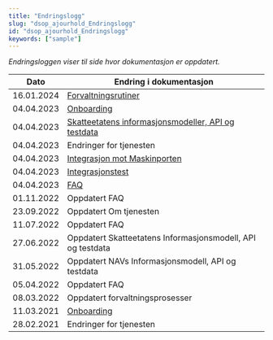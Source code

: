 ```yaml
---
title: "Endringslogg"
slug: "dsop_ajourhold_Endringslogg"
id: "dsop_ajourhold_Endringslogg"
keywords: ["sample"]
---
```


*Endringsloggen viser til side hvor dokumentasjon er oppdatert.*

| Dato         | Endring i dokumentasjon   |
|-------------| ------------------------|
|16.01.2024 | [Forvaltningsrutiner](/dsop_ajourhold_forvaltningsrutiner) |
|04.04.2023 | [Onboarding](https:/dokumentasjon.dsop.no/ajourhold/dsop_ajourhold_onboarding#endringslogg) |
|04.04.2023 | [Skatteetatens informasjonsmodeller, API og testdata](https:/dokumentasjon.dsop.no/dsop_skatteetaten_api.html#endringslogg) |
| 04.04.2023 | Endringer for tjenesten | [NAVs informasjonsmodell, API og testdata](https:/dokumentasjon.dsop.no/dsop_Nav_api.html#endringslogg) |
|04.04.2023 | [Integrasjon mot Maskinporten](https:/dokumentasjon.dsop.no/ajourhold/dsop_Ajourhold_Integrasjon_Maskinporten#endringslogg) |
|04.04.2023 | [Integrasjonstest](https:/dokumentasjon.dsop.no/ajourhold/dsop_Ajourhold_Integrasjonstest#endringslogg) |
|04.04.2023 | [FAQ](https:/dokumentasjon.dsop.no/ajourhold/dsop_ajourhold_faq#endringslogg) |
| 01.11.2022 | Oppdatert FAQ | [FAQ](/dsop_ajourhold_faq) |
| 23.09.2022 | Oppdatert Om tjenesten | [Om tjenesten](/dsop_ajourhold_om) |
| 11.07.2022 | Oppdatert FAQ | [FAQ](/dsop_ajourhold_faq) |
| 27.06.2022 | Oppdatert Skatteetatens Informasjonsmodell, API og testdata | [Skatteetatens Informasjonsmodell, API og testdata](https:/dokumentasjon.dsop.no/dsop_skatteetaten_api.html#informasjonsmodeller) |
| 31.05.2022 | Oppdatert NAVs Informasjonsmodell, API og testdata | [NAVs Informasjonsmodell, API og testdata](/dsop_Nav_api) |
| 05.04.2022 | Oppdatert FAQ | [FAQ](/dsop_ajourhold_faq) |
| 08.03.2022 | Oppdatert forvaltningsprosesser | [forvaltningsrutiner](/dsop_ajourhold_forvaltningsrutiner) |
|11.03.2021 | [Onboarding](/dsop_ajourhold_onboarding) |
| 28.02.2021 | Endringer for tjenesten | [Endringer 2023 ](/dsop_ajourhold_endringer) |